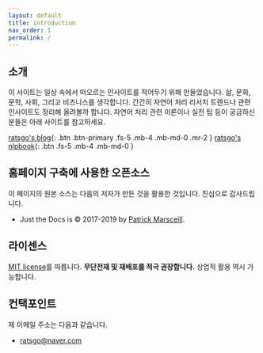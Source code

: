 ```yaml
---
layout: default
title: introduction
nav_order: 1
permalink: /
---
```


## 소개

이 사이트는 일상 속에서 떠오르는 인사이트를 적어두기 위해 만들었습니다. 삶, 문화, 문학, 사회, 그리고 비즈니스를 생각합니다. 간간히 자연어 처리 리서치 트렌드나 관련 인사이트도 정리해 올려볼까 합니다. 자연어 처리 관련 이론이나 실전 팁 등이 궁금하신 분들은 아래 사이트를 참고하세요.

[ratsgo's blog](https://ratsgo.github.io){: .btn .btn-primary .fs-5 .mb-4 .mb-md-0 .mr-2 } [ratsgo's nlpbook](https://ratsgo.github.io/nlpbook){: .btn .fs-5 .mb-4 .mb-md-0 }



## 홈페이지 구축에 사용한 오픈소스

이 페이지의 원본 소스는 다음의 저자가 만든 것을 활용한 것입니다. 진심으로 감사드립니다.

- Just the Docs is &copy; 2017-2019 by [Patrick Marsceill](http://patrickmarsceill.com).



## 라이센스

[MIT license](https://github.com/ratsgo/insight-notes/blob/master/LICENSE)를 따릅니다. **무단전재 및 재배포를 적극 권장합니다.** 상업적 활용 역시 가능합니다. 



## 컨택포인트

제 이메일 주소는 다음과 같습니다.

- ratsgo@naver.com